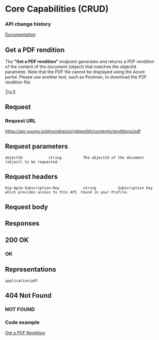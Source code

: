 # Core Capabilities (CRUD)

### API change history

[Documentation](https://api.yuuvis.io/how-to)


## Get a PDF rendition

The **"Get a PDF rendition"** endpoint generates and returns a PDF rendition of the content of the document (object) that matches the objectId parameter. Note that the PDF file cannot be displayed using the Azure portal. Please use another tool, such as Postman, to download the PDF rendition file.

[Try It](https://yuuvis.io/docs/services/yuuvis-dms-core/operations/get-dms-objects-objectid-contents-renditions-pdf/console)
## Request

### Request URL

https://api.yuuvis.io/dms/objects/{objectId}/contents/renditions/pdf

## Request parameters

```
objectId            string          The objectId of the document (object) to be requested.

```

## Request headers

```
Ocp-Apim-Subscription-Key           string          Subscription key which provides access to this API. Found in your Profile.

```

## Request body

## Responses

## 200 OK

### OK

## Representations

`application/pdf`

## 404 Not Found

### NOT FOUND


### Code example

[Get a PDF Rendition](./Get-a-PDF-Rendition-to-yuuvis.py)